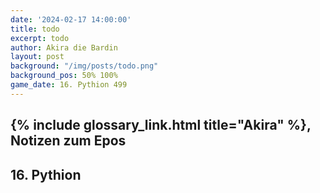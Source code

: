 ```yaml
---
date: '2024-02-17 14:00:00'
title: todo
excerpt: todo
author: Akira die Bardin
layout: post
background: "/img/posts/todo.png"
background_pos: 50% 100%
game_date: 16. Pythion 499
---
```


<div class="rhyme">
  <blockquote>
  </blockquote>
</div>

## {% include glossary_link.html title="Akira" %}, Notizen zum Epos


## 16. Pythion




<!--
Die Amazonen sind mit der Halbinsel Aresia in Verbindung, 
Narsus für viele aresianer ein spielzeug der königin.
Chondrus: beim "träumer", also der richtung ohne sterne, finden wir die nether seee)
Chondrus: Von der Insel der Verdammnis in der dunklen See kann man manchmal auf Lutheria treffen. 
Ein Brief für Tiameia kommt, außerdem das Leben und Leiden des gemeinen Bewohners.
-->

